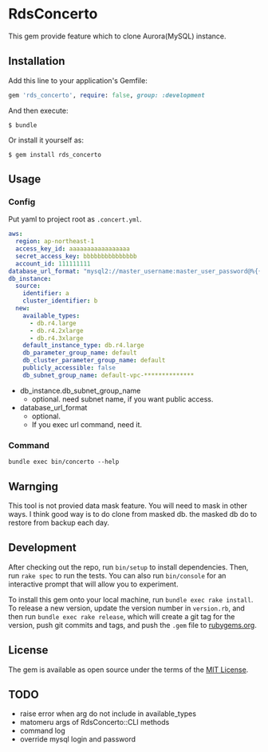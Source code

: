# RdsConcerto

This gem provide feature which to clone Aurora(MySQL) instance.

## Installation

Add this line to your application's Gemfile:

```ruby
gem 'rds_concerto', require: false, group: :development
```

And then execute:

    $ bundle

Or install it yourself as:

    $ gem install rds_concerto

## Usage
### Config
Put yaml to project root as `.concert.yml`.

```yaml
aws:
  region: ap-northeast-1
  access_key_id: aaaaaaaaaaaaaaaaa
  secret_access_key: bbbbbbbbbbbbbbb
  account_id: 111111111
database_url_format: "mysql2://master_username:master_user_password@%{{endpoint}}/your_db_name?pool=5"
db_instance:
  source:
    identifier: a
    cluster_identifier: b
  new:
    available_types:
      - db.r4.large
      - db.r4.2xlarge
      - db.r4.3xlarge
    default_instance_type: db.r4.large
    db_parameter_group_name: default
    db_cluster_parameter_group_name: default
    publicly_accessible: false
    db_subnet_group_name: default-vpc-**************
```

* db_instance.db_subnet_group_name
  * optional. need subnet name, if you want public access.
* database_url_format
  * optional.
  * If you exec url command, need it.

### Command
```shell
bundle exec bin/concerto --help
```

## Warnging

This tool is not provied data mask feature. You will need to mask in other ways.
I think good way is to do clone from masked db. the masked db do to restore from backup each day.

## Development

After checking out the repo, run `bin/setup` to install dependencies. Then, run `rake spec` to run the tests. You can also run `bin/console` for an interactive prompt that will allow you to experiment.

To install this gem onto your local machine, run `bundle exec rake install`. To release a new version, update the version number in `version.rb`, and then run `bundle exec rake release`, which will create a git tag for the version, push git commits and tags, and push the `.gem` file to [rubygems.org](https://rubygems.org).


## License

The gem is available as open source under the terms of the [MIT License](https://opensource.org/licenses/MIT).

## TODO
* raise error when arg do not include in available_types
* matomeru args of RdsConcerto::CLI methods
* command log
* override mysql login and password
